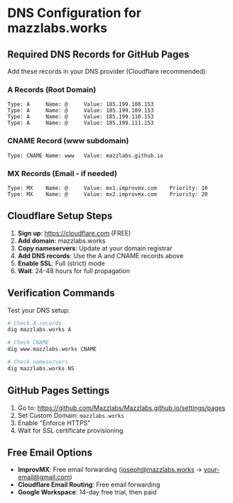 # DNS Configuration for mazzlabs.works

## Required DNS Records for GitHub Pages

Add these records in your DNS provider (Cloudflare recommended):

### A Records (Root Domain)
```
Type: A     Name: @     Value: 185.199.108.153
Type: A     Name: @     Value: 185.199.109.153  
Type: A     Name: @     Value: 185.199.110.153
Type: A     Name: @     Value: 185.199.111.153
```

### CNAME Record (www subdomain)
```
Type: CNAME Name: www   Value: mazzlabs.github.io
```

### MX Records (Email - if needed)
```
Type: MX    Name: @     Value: mx1.improvmx.com    Priority: 10
Type: MX    Name: @     Value: mx2.improvmx.com    Priority: 20
```

## Cloudflare Setup Steps

1. **Sign up**: https://cloudflare.com (FREE)
2. **Add domain**: mazzlabs.works
3. **Copy nameservers**: Update at your domain registrar
4. **Add DNS records**: Use the A and CNAME records above
5. **Enable SSL**: Full (strict) mode
6. **Wait**: 24-48 hours for full propagation

## Verification Commands

Test your DNS setup:
```bash
# Check A records
dig mazzlabs.works A

# Check CNAME
dig www.mazzlabs.works CNAME

# Check nameservers
dig mazzlabs.works NS
```

## GitHub Pages Settings

1. Go to: https://github.com/Mazzlabs/Mazzlabs.github.io/settings/pages
2. Set Custom Domain: `mazzlabs.works`
3. Enable "Enforce HTTPS"
4. Wait for SSL certificate provisioning

## Free Email Options

- **ImprovMX**: Free email forwarding (joseph@mazzlabs.works → your-email@gmail.com)
- **Cloudflare Email Routing**: Free email forwarding
- **Google Workspace**: 14-day free trial, then paid
